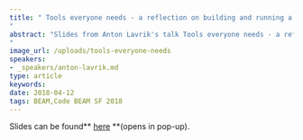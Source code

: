 ```yaml
---
title: " Tools everyone needs - a reflection on building and running a server at WhatsApp - SLIDES - Code BEAM SF 2018
"
abstract: "Slides from Anton Lavrik's talk Tools everyone needs - a reflection on building and running a server at WhatsApp - Code BEAM SF 2018
"
image_url: /uploads/tools-everyone-needs
speakers:
- _speakers/anton-lavrik.md
type: article
keywords: 
date: 2018-04-12
tags: BEAM,Code BEAM SF 2018
---
```


Slides can be found** <a href="/uploads/media/default/0001/01/190cbb93b3aeab99aba07d051a857d05a46bf4d1.pdf" target="_blank">here</a> **(opens in pop-up).
